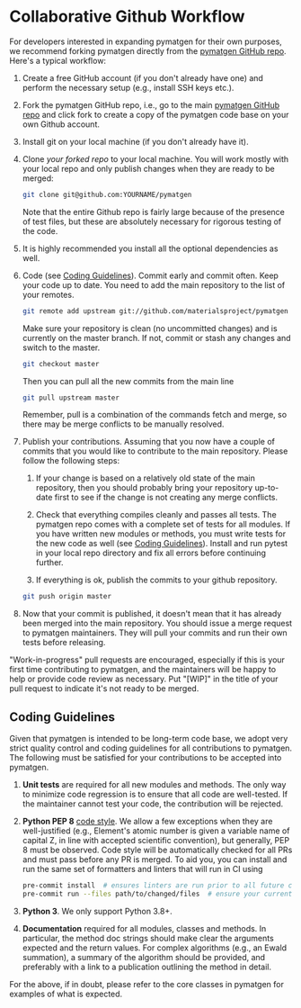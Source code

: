 # Collaborative Github Workflow

For developers interested in expanding pymatgen for their own purposes, we recommend forking pymatgen directly from the [pymatgen GitHub repo](https://github.com/materialsproject/pymatgen). Here's a typical workflow:

1. Create a free GitHub account (if you don't already have one) and perform the necessary setup (e.g., install SSH keys etc.).

1. Fork the pymatgen GitHub repo, i.e., go to the main [pymatgen GitHub repo](https://github.com/materialsproject/pymatgen) and click fork to create a copy of the pymatgen code base on your own Github account.

1. Install git on your local machine (if you don't already have it).

1. Clone *your forked repo* to your local machine. You will work mostly with your local repo and only publish changes when they are ready to be merged:

    ```sh
    git clone git@github.com:YOURNAME/pymatgen
    ```

    Note that the entire Github repo is fairly large because of the presence of test files, but these are absolutely necessary for rigorous testing of the code.

1. It is highly recommended you install all the optional dependencies as well.

1. Code (see [Coding Guidelines](#coding-guidelines)). Commit early and commit often. Keep your code up to date. You need to add the main repository to the list of your remotes.

    ```sh
    git remote add upstream git://github.com/materialsproject/pymatgen
    ```

    Make sure your repository is clean (no uncommitted changes) and is currently on the master branch. If not, commit or stash any changes and switch to the master.

    ```sh
    git checkout master
    ```

    Then you can pull all the new commits from the main line

    ```sh
    git pull upstream master
    ```

    Remember, pull is a combination of the commands fetch and merge, so there may be merge conflicts to be manually resolved.

1. Publish your contributions. Assuming that you now have a couple of commits that you would like to contribute to the main repository. Please follow the following steps:

    1. If your change is based on a relatively old state of the main repository, then you should probably bring your repository up-to-date first to see if the change is not creating any merge conflicts.

    1. Check that everything compiles cleanly and passes all tests. The pymatgen repo comes with a complete set of tests for all modules. If you have written new modules or methods, you must write tests for the new code as well (see [Coding Guidelines](#coding-guidelines)). Install and run pytest in your local repo directory and fix all errors before continuing further.

    1. If everything is ok, publish the commits to your github repository.

    ```sh
    git push origin master
    ```

1. Now that your commit is published, it doesn't mean that it has already been merged into the main repository. You should issue a merge request to pymatgen maintainers. They will pull your commits and run their own tests before releasing.

"Work-in-progress" pull requests are encouraged, especially if this is your first time contributing to pymatgen, and the maintainers will be happy to help or provide code review as necessary. Put "\[WIP\]" in the title of your pull request to indicate it's not ready to be merged.

## Coding Guidelines

Given that pymatgen is intended to be long-term code base, we adopt very strict quality control and coding guidelines for all contributions to pymatgen. The following must be satisfied for your contributions to be accepted into pymatgen.

1. **Unit tests** are required for all new modules and methods. The only way to minimize code regression is to ensure that all code are well-tested. If the maintainer cannot test your code, the contribution will be rejected.
1. **Python PEP 8** [code style](https://www.python.org/dev/peps/pep-0008). We allow a few exceptions when they are well-justified (e.g., Element's atomic number is given a variable name of capital Z, in line with accepted scientific convention), but generally, PEP 8 must be observed. Code style will be automatically checked for all PRs and must pass before any PR is merged. To aid you, you can install and run the same set of formatters and linters that will run in CI using

   ```sh
   pre-commit install  # ensures linters are run prior to all future commits
   pre-commit run --files path/to/changed/files  # ensure your current uncommitted changes don't offend linters
   ```

1. **Python 3**. We only support Python 3.8+.
1. **Documentation** required for all modules, classes and methods. In particular, the method doc strings should make clear the arguments expected and the return values. For complex algorithms (e.g., an Ewald summation), a summary of the algorithm should be provided, and preferably with a link to a publication outlining the method in detail.

For the above, if in doubt, please refer to the core classes in pymatgen for examples of what is expected.
